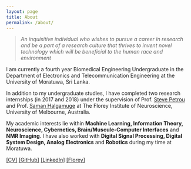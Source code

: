 ```yaml
---
layout: page
title: About
permalink: /about/
---
```


> *An inquisitive individual who wishes to pursue a career in research and be a part of a research culture that thrives to invent novel technology which will be beneficial to the human race and environment*

I am currently a fourth year Biomedical Engineering Undergraduate in the Department of Electronics and Telecommunication Engineering at the University of Moratuwa, Sri Lanka.


In addition to my undergraduate studies, I have completed two research internships (in 2017 and 2018) under the supervision of Prof. [Steve Petrou](https://www.florey.edu.au/science-research/scientist-directory/professor-steven-petrou) and Prof. [Saman Halgamuge](https://mechanical.eng.unimelb.edu.au/people/saman) at The Florey Institute of Neuroscience, University of Melbourne, Australia. 


My academic interests lie within **Machine Learning, Information Theory, Neuroscience, Cybernetics, Brain/Muscule-Computer Interfaces** and **NMR Imaging**. I have also worked with **Digital Signal Processing, Digital System Design, Analog Electronics** and **Robotics** during my time at Moratuwa. 


[[CV]]( https://sites.google.com/site/ashwinsprojects/) [[GitHub]](https://github.com/Laknath1996) [[LinkedIn]](http://wordpress.redirectingat.com/?id=725X1342&isjs=1&jv=13.23.5-stackpath&sref=https%3A%2F%2Fashwindesilva.wordpress.com%2F&url=https%3A%2F%2Fwww.linkedin.com%2Fin%2Fashwin-de-silva-6852b14b%2F&xguid=01DNKG5NFSFY3DST6JT71T301Y&xs=1&xtz=-330&xuuid=46c17aa72b7d94c302d6b7ca28f07427&xcust=8982) [[Florey]](https://www.florey.edu.au/science-research/scientist-directory/mr-ashwin-de-silva)
